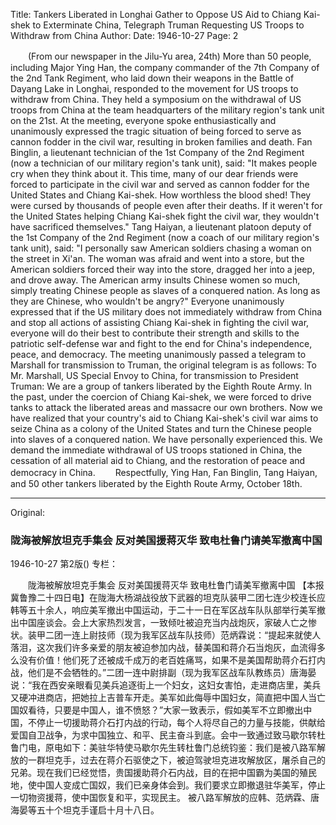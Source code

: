 Title: Tankers Liberated in Longhai Gather to Oppose US Aid to Chiang Kai-shek to Exterminate China, Telegraph Truman Requesting US Troops to Withdraw from China
Author:
Date: 1946-10-27
Page: 2

　　(From our newspaper in the Jilu-Yu area, 24th) More than 50 people, including Major Ying Han, the company commander of the 7th Company of the 2nd Tank Regiment, who laid down their weapons in the Battle of Dayang Lake in Longhai, responded to the movement for US troops to withdraw from China. They held a symposium on the withdrawal of US troops from China at the team headquarters of the military region's tank unit on the 21st. At the meeting, everyone spoke enthusiastically and unanimously expressed the tragic situation of being forced to serve as cannon fodder in the civil war, resulting in broken families and death. Fan Binglin, a lieutenant technician of the 1st Company of the 2nd Regiment (now a technician of our military region's tank unit), said: "It makes people cry when they think about it. This time, many of our dear friends were forced to participate in the civil war and served as cannon fodder for the United States and Chiang Kai-shek. How worthless the blood shed! They were cursed by thousands of people even after their deaths. If it weren't for the United States helping Chiang Kai-shek fight the civil war, they wouldn't have sacrificed themselves." Tang Haiyan, a lieutenant platoon deputy of the 1st Company of the 2nd Regiment (now a coach of our military region's tank unit), said: "I personally saw American soldiers chasing a woman on the street in Xi'an. The woman was afraid and went into a store, but the American soldiers forced their way into the store, dragged her into a jeep, and drove away. The American army insults Chinese women so much, simply treating Chinese people as slaves of a conquered nation. As long as they are Chinese, who wouldn't be angry?" Everyone unanimously expressed that if the US military does not immediately withdraw from China and stop all actions of assisting Chiang Kai-shek in fighting the civil war, everyone will do their best to contribute their strength and skills to the patriotic self-defense war and fight to the end for China's independence, peace, and democracy. The meeting unanimously passed a telegram to Marshall for transmission to Truman, the original telegram is as follows: To Mr. Marshall, US Special Envoy to China, for transmission to President Truman: We are a group of tankers liberated by the Eighth Route Army. In the past, under the coercion of Chiang Kai-shek, we were forced to drive tanks to attack the liberated areas and massacre our own brothers. Now we have realized that your country's aid to Chiang Kai-shek's civil war aims to seize China as a colony of the United States and turn the Chinese people into slaves of a conquered nation. We have personally experienced this. We demand the immediate withdrawal of US troops stationed in China, the cessation of all material aid to Chiang, and the restoration of peace and democracy in China.
　　Respectfully, Ying Han, Fan Binglin, Tang Haiyan, and 50 other tankers liberated by the Eighth Route Army, October 18th.



<hr /> 

Original: 


### 陇海被解放坦克手集会  反对美国援蒋灭华  致电杜鲁门请美军撤离中国

1946-10-27
第2版()
专栏：

　　陇海被解放坦克手集会
    反对美国援蒋灭华
    致电杜鲁门请美军撤离中国
    【本报冀鲁豫二十四日电】在陇海大杨湖战役放下武器的坦克队装甲二团七连少校连长应韩等五十余人，响应美军撤出中国运动，于二十一日在军区战车队队部举行美军撤出中国座谈会。会上大家热烈发言，一致倾吐被迫充当内战炮灰，家破人亡之惨状。装甲二团一连上尉技师（现为我军区战车队技师）范炳霖说：“提起来就使人落泪，这次我们许多亲爱的朋友被迫参加内战，替美国和蒋介石当炮灰，血流得多么没有价值！他们死了还被成千成万的老百姓痛骂，如果不是美国帮助蒋介石打内战，他们是不会牺牲的。”二团一连中尉排副（现为我军区战车队教练员）唐海晏说：“我在西安亲眼看见美兵追逐街上一个妇女，这妇女害怕，走进商店里，美兵又硬冲进商店，把她拉上吉普车开走。美军如此侮辱中国妇女，简直把中国人当亡国奴看待，只要是中国人，谁不愤怒？”大家一致表示，假如美军不立即撤出中国，不停止一切援助蒋介石打内战的行动，每个人将尽自己的力量与技能，供献给爱国自卫战争，为求中国独立、和平、民主奋斗到底。会中一致通过致马歇尔转杜鲁门电，原电如下：美驻华特使马歇尔先生转杜鲁门总统钧鉴：我们是被八路军解放的一群坦克手，过去在蒋介石驱使之下，被迫驾驶坦克进攻解放区，屠杀自己的兄弟。现在我们已经觉悟，贵国援助蒋介石内战，目的在把中国霸为美国的殖民地，使中国人变成亡国奴，我们已亲身体会到。我们要求立即撤退驻华美军，停止一切物资援蒋，使中国恢复和平，实现民主。
    被八路军解放的应韩、范炳霖、唐海晏等五十个坦克手谨启十月十八日。
